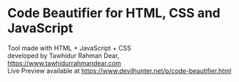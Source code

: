 # Code Beautifier for HTML, CSS and JavaScript <br>
Tool made with HTML + JavaScript + CSS <br>
developed by Tawhidur Rahman Dear, https://www.tawhidurrahmandear.com <br>
Live Preview available at https://www.devilhunter.net/p/code-beautifier.html
